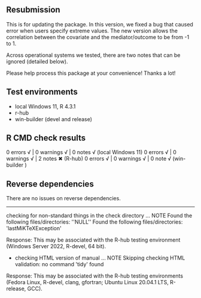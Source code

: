 ## Resubmission

This is for updating the package. In this version, we fixed a bug that caused
error when users specify extreme values. The new version allows
the correlation between the covariate and the mediator/outcome to be from
-1 to 1.

Across operational systems we tested, there are two notes that 
can be ignored (detailed below).

Please help process this package at your convenience! Thanks a lot! 

## Test environments
* local Windows 11, R 4.3.1
* r-hub
* win-builder (devel and release)

## R CMD check results
0 errors √ | 0 warnings √ | 0 notes √ (local Windows 11)
0 errors √ | 0 warnings √ | 2 notes ✖  (R-hub)
0 errors √ | 0 warnings √ | 0 note √  (win-builder )

## Reverse dependencies

There are no issues on reverse dependencies.

---
checking for non-standard things in the check directory ... NOTE
  Found the following files/directories:
    ''NULL''
  Found the following files/directories:
    'lastMiKTeXException'
    
 Response: This may be associated with the R-hub testing environment (Windows Server 2022, R-devel, 64 bit).

* checking HTML version of manual ... NOTE
Skipping checking HTML validation: no command 'tidy' found

Response: This may be associated with the R-hub testing environments (Fedora Linux, R-devel, clang, gfortran; Ubuntu Linux 20.04.1 LTS, R-release, GCC).
 
